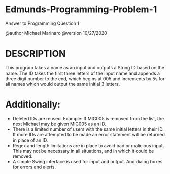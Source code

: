 # Edmunds-Programming-Problem-1
 Answer to Programming Question 1
 
 @author Michael Marinaro
 @version 10/27/2020
 
# DESCRIPTION
This program takes a name as an input and outputs a String ID based on the
name. The ID takes the first three letters of the input name and appends a
three digit number to the end, which begins at 005 and increments by 5s for
all names which would output the same initial 3 letters.


# Additionally:
- Deleted IDs are reused. Example: If MIC005 is removed from the list, the 
   next Michael may be given MIC005 as an ID. 
- There is a limited number of users with the same initial letters in their ID. 
   If more IDs are attempted to be made an error statement will be returned 
   in place of an ID. 
- Regex and length limitations are in place to avoid bad or malicious input.
   This may not be necessary in all situations, and in which it could be
   removed. 
- A simple Swing interface is used for input and output. And dialog boxes
   for errors and alerts.
